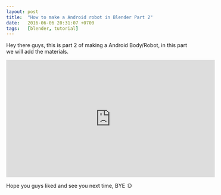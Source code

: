 ```yaml
---
layout: post
title:  "How to make a Android robot in Blender Part 2"
date:   2016-06-06 20:31:07 +0700
tags:   [blender, tutorial]
---
```


Hey there guys, this is part 2 of making a Android Body/Robot, in this part we will add the materials.

<iframe width="560" height="315" src="https://www.youtube.com/embed/awditZ0q9Tk" frameborder="0" allowfullscreen></iframe>

Hope you guys liked and see you next time, BYE :D
